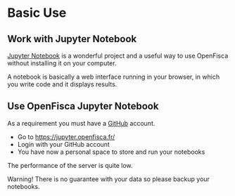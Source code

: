 # Basic Use

## Work with Jupyter Notebook

[Jupyter Notebook](http://jupyter.org/) is a wonderful project and a useful way to use OpenFisca without installing it on your computer.

A notebook is basically a web interface running in your browser, in which you write code and it displays results.

## Use OpenFisca Jupyter Notebook

As a requirement you must have a [GitHub](https://github.com/) account.

- Go to https://jupyter.openfisca.fr/
- Login with your GitHub account
- You have now a personal space to store and run your notebooks

The performance of the server is quite low.

Warning! There is no guarantee with your data so please backup your notebooks.
